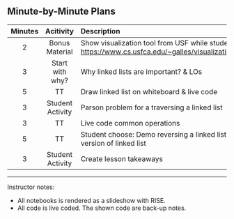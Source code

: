 Minute-by-Minute Plans
-----

| Minutes | Acitivity  |  Description  | 
|:-------:|:------:|:------|
| 2       | Bonus Material |  Show visualization tool from USF while students get settled https://www.cs.usfca.edu/~galles/visualization/Algorithms.html |
| 3       | Start with why? |  Why linked lists are important? & LOs  |
| 5       | TT |  Draw linked list on whiteboard  & live code |
| 3       | Student Activity |  Parson problem for a traversing a linked list  |
| 3       | TT |  Live code common operations |
| 5       | TT |  Student choose: Demo reversing a linked list or Modern Python version of linked list |
| 3       | Student Activity | Create lesson takeaways |

------

Instructor notes:

- All notebooks is rendered as a slideshow with RISE.
- All code is live coded. The shown code are back-up notes.
